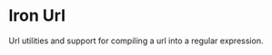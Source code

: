 Iron Url
==================
Url utilities and support for compiling a url into a regular expression.

